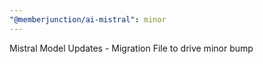 ```yaml
---
"@memberjunction/ai-mistral": minor
---
```


Mistral Model Updates - Migration File to drive minor bump
